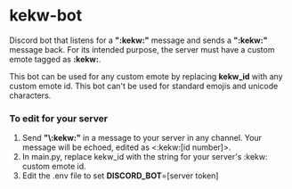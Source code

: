 # kekw-bot
Discord bot that listens for a <strong>":kekw:"</strong> message and sends a <strong>":kekw:"</strong> message back. For its intended purpose, the server must have a custom emote tagged as <strong>:kekw:</strong>. 

This bot can be used for any custom emote by replacing <strong>kekw_id</strong> with any custom emote id. This bot can't be used for standard emojis and unicode characters.

<h3>To edit for your server</h3>
<ol>
  <li>Send <strong>"\:kekw:"</strong> in a message to your server in any channel. Your message will be echoed, edited as <:kekw:[id number]>.</li>
  <li>In main.py, replace kekw_id with the string for your server's :kekw: custom emote id.</li>
  <li>Edit the .env file to set <strong>DISCORD_BOT</strong>=[server token]</li>
